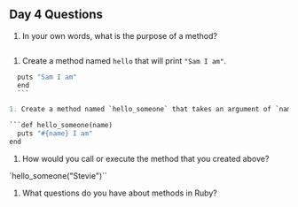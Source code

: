 ## Day 4 Questions

1. In your own words, what is the purpose of a method?

  ```A method is a great way of creating a mini snippet of code that you can call to again and again, without having to write a new and unique code line every time.  This is a way that you can come back to your code and edit many iterations of the same code in one place.
  ```
1. Create a method named `hello` that will print `"Sam I am"`.

  ```def hello
    puts "Sam I am"
    end
    ```

1. Create a method named `hello_someone` that takes an argument of `name` and prints `"#{name} I am"`.

  ```def hello_someone(name)
    puts "#{name} I am"
  end
  ```

1. How would you call or execute the method that you created above?

`hello_someone("Stevie")``

1. What questions do you have about methods in Ruby?

```Would there be a time in which I might need to nest methods?  If I did would that be like a glorified "if statement"?
```
